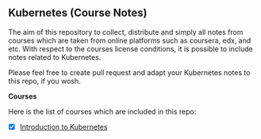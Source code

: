 ## Kubernetes (Course Notes)

The aim of this repository to collect, distribute and simply all notes from courses which are taken from online platforms such as coursera, edx, and etc. With respect to the courses license conditions, it is possible to include notes related to Kubernetes. 

Please feel free to create pull request and adapt your Kubernetes notes to this repo, if you wosh. 

__Courses__

Here is the list of courses  which are included in this repo: 

- [X] [Introduction to Kubernetes](https://www.edx.org/course/introduction-to-kubernetes)


